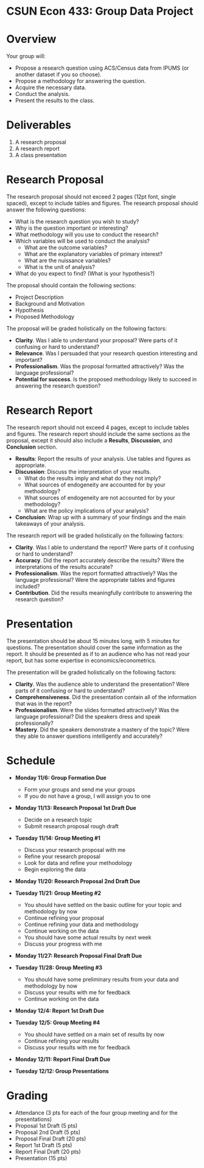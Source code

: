 # CSUN Econ 433: Group Data Project

# Overview

Your group will:

- Propose a research question using ACS/Census data from IPUMS (or another dataset if you so choose).
- Propose a methodology for answering the question.
- Acquire the necessary data.
- Conduct the analysis.
- Present the results to the class.

# Deliverables

1. A research proposal
2. A research report
3. A class presentation

# Research Proposal

The research proposal should not exceed 2 pages (12pt font, single spaced), except to include tables and figures. The research proposal should answer the following questions:

- What is the research question you wish to study?
- Why is the question important or interesting?
- What methodology will you use to conduct the research?
- Which variables will be used to conduct the analysis?
  - What are the outcome variables?
  - What are the explanatory variables of primary interest?
  - What are the nuissance variables?
  - What is the unit of analysis?
- What do you expect to find? (What is your hypothesis?)

The proposal should contain the following sections:

- Project Description
- Background and Motivation
- Hypothesis
- Proposed Methodology

The proposal will be graded holistically on the following factors:

- **Clarity**. Was I able to understand your proposal? Were parts of it confusing or hard to understand?
- **Relevance**. Was I persuaded that your research question interesting and important?
- **Professionalism**. Was the proposal formatted attractively? Was the language professional? 
- **Potential for success**. Is the proposed methodology likely to succeed in answering the research question?


# Research Report

The research report should not exceed 4 pages, except to include tables and figures. The research report should include the same sections as the proposal, except it should also include a **Results**, **Discussion**, and **Conclusion** section.

- **Results**: Report the results of your analysis. Use tables and figures as appropriate.
- **Discussion**: Discuss the interpretation of your results. 
  - What do the results imply and what do they not imply?
  - What sources of endogeneity are accounted for by your methodology?
  - What sources of endogeneity are not accounted for by your methodology?
  - What are the policy implications of your analysis?
- **Conclusion**: Wrap up with a summary of your findings and the main takeaways of your analysis.

The research report will be graded holistically on the following factors:

- **Clarity**. Was I able to understand the report? Were parts of it confusing or hard to understand?
- **Accuracy**. Did the report accurately describe the results? Were the interpretations of the results accurate?
- **Professionalism**. Was the report formatted attractively? Was the language professional? Were the appropriate tables and figures included?
- **Contribution**. Did the results meaningfully contribute to answering the research question? 

# Presentation

The presentation should be about 15 minutes long, with 5 minutes for questions. The presentation should cover the same information as the report. It should be presented as if to an audience who has not read your report, but has some expertise in economics/econometrics.

The presentation will be graded holistically on the following factors:

- **Clarity**. Was the audience able to understand the presentation? Were parts of it confusing or hard to understand?
- **Comprehensiveness**. Did the presentation contain all of the information that was in the report?
- **Professionalism**. Were the slides formatted attractively? Was the language professional? Did the speakers dress and speak professionally?
- **Mastery**. Did the speakers demonstrate a mastery of the topic? Were they able to answer questions intelligently and accurately? 


# Schedule

- **Monday 11/6: Group Formation Due**
  - Form your groups and send me your groups
  - If you do not have a group, I will assign you to one

- **Monday 11/13: Research Proposal 1st Draft Due**
  - Decide on a research topic
  - Submit research proposal rough draft

- **Tuesday 11/14: Group Meeting #1**
  - Discuss your research proposal with me
  - Refine your research proposal
  - Look for data and refine your methodology
  - Begin exploring the data 

- **Monday 11/20: Research Proposal 2nd Draft Due**

- **Tuesday 11/21: Group Meeting #2**
  - You should have settled on the basic outline for your topic and methodology by now
  - Continue refining your proposal
  - Continue refining your data and methodology
  - Continue working on the data
  - You should have some actual results by next week
  - Discuss your progress with me

- **Monday 11/27: Research Proposal Final Draft Due**

- **Tuesday 11/28: Group Meeting #3**
  - You should have some preliminary results from your data and methodology by now
  - Discuss your results with me for feedback
  - Continue working on the data
  
- **Monday 12/4: Report 1st Draft Due**

- **Tuesday 12/5: Group Meeting #4**
  - You should have settled on a main set of results by now
  - Continue refining your results
  - Discuss your results with me for feedback
  
- **Monday 12/11: Report Final Draft Due**

- **Tuesday 12/12: Group Presentations**

# Grading

- Attendance (3 pts for each of the four group meeting and for the presentations)
- Proposal 1st Draft (5 pts)
- Proposal 2nd Draft (5 pts)
- Proposal Final Draft (20 pts)
- Report 1st Draft (5 pts)
- Report Final Draft (20 pts)
- Presentation (15 pts)
